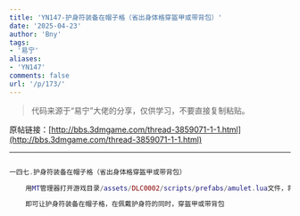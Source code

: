 ```yaml
---
title: 'YN147-护身符装备在帽子格（省出身体格穿盔甲或带背包）'
date: '2025-04-23'
author: 'Bny'
tags:
- '易宁'
aliases:
- 'YN147'
comments: false
url: '/p/173/'
---
```


> 代码来源于“易宁”大佬的分享，仅供学习，不要直接复制粘贴。

原帖链接：[http://bbs.3dmgame.com/thread-3859071-1-1.html](http://bbs.3dmgame.com/thread-3859071-1-1.html)

---

```lua  

一四七.护身符装备在帽子格（省出身体格穿盔甲或带背包）

	用MT管理器打开游戏目录/assets/DLC0002/scripts/prefabs/amulet.lua文件，将inst.components.equippable.equipslot = EQUIPSLOTS.BODY替换为inst.components.equippable.equipslot = EQUIPSLOTS.HEAD

	即可让护身符装备在帽子格，在佩戴护身符的同时，穿盔甲或带背包

```  

